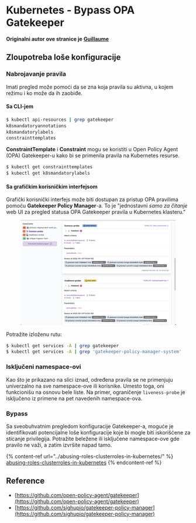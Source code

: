 # Kubernetes - Bypass OPA Gatekeeper

**Originalni autor ove stranice je** [**Guillaume**](https://www.linkedin.com/in/guillaume-c-ab4b9a196/en)

## Zloupotreba loše konfiguracije

### Nabrojavanje pravila

Imati pregled može pomoći da se zna koja pravila su aktivna, u kojem režimu i ko može da ih zaobiđe.

#### Sa CLI-jem
```bash
$ kubectl api-resources | grep gatekeeper
k8smandatoryannotations                                                             constraints.gatekeeper.sh/v1beta1                  false        K8sMandatoryAnnotations
k8smandatorylabels                                                                  constraints.gatekeeper.sh/v1beta1                  false        K8sMandatoryLabel
constrainttemplates                                                                 templates.gatekeeper.sh/v1                         false        ConstraintTemplate
```
**ConstraintTemplate** i **Constraint** mogu se koristiti u Open Policy Agent (OPA) Gatekeeper-u kako bi se primenila pravila na Kubernetes resurse.
```bash
$ kubectl get constrainttemplates
$ kubectl get k8smandatorylabels
```
#### Sa grafičkim korisničkim interfejsom

Grafički korisnički interfejs može biti dostupan za pristup OPA pravilima pomoću **Gatekeeper Policy Manager**-a. To je "jednostavni _samo za čitanje_ web UI za pregled statusa OPA Gatekeeper pravila u Kubernetes klasteru."

<figure><img src="../../../.gitbook/assets/05-constraints.png" alt=""><figcaption></figcaption></figure>

Potražite izloženu rutu:
```bash
$ kubectl get services -A | grep gatekeeper
$ kubectl get services -A | grep 'gatekeeper-policy-manager-system'
```
### Isključeni namespace-ovi

Kao što je prikazano na slici iznad, određena pravila se ne primenjuju univerzalno na sve namespace-ove ili korisnike. Umesto toga, oni funkcionišu na osnovu bele liste. Na primer, ograničenje `liveness-probe` je isključeno iz primene na pet navedenih namespace-ova.

### Bypass

Sa sveobuhvatnim pregledom konfiguracije Gatekeeper-a, moguće je identifikovati potencijalne loše konfiguracije koje bi mogle biti iskorišćene za sticanje privilegija. Potražite beležene ili isključene namespace-ove gde pravilo ne važi, a zatim izvršite napad tamo.

{% content-ref url="../abusing-roles-clusterroles-in-kubernetes/" %}
[abusing-roles-clusterroles-in-kubernetes](../abusing-roles-clusterroles-in-kubernetes/)
{% endcontent-ref %}

## Reference

* [https://github.com/open-policy-agent/gatekeeper](https://github.com/open-policy-agent/gatekeeper)
* [https://github.com/sighupio/gatekeeper-policy-manager](https://github.com/sighupio/gatekeeper-policy-manager)
